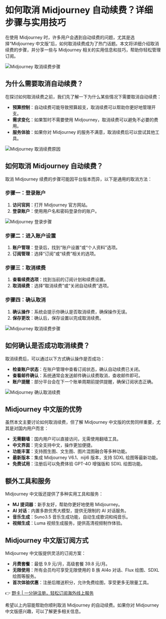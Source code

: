 # 如何取消 Midjourney 自动续费？详细步骤与实用技巧

在使用 Midjourney 时，许多用户会遇到自动续费的问题，尤其是选择“Midjourney 中文版”后，如何取消续费成为了热门话题。本文将详细介绍取消续费的步骤，并分享一些与 Midjourney 相关的实用信息和技巧，帮助你轻松管理订阅。

![Midjourney 取消续费步骤](https://bbtdd.com/wp-content/uploads/img/056309385072.webp_q520)

## 为什么需要取消自动续费？

在探讨如何取消续费之前，我们先了解一下为什么某些情况下需要取消自动续费：

- **预算控制**：自动续费可能导致预算超支，取消续费可以帮助你更好地管理开支。
- **需求变化**：如果暂时不需要使用 Midjourney，取消续费可以避免不必要的费用。
- **服务体验**：如果你对 Midjourney 的服务不满意，取消续费后可以尝试其他工具。

![Midjourney 取消续费原因](https://bbtdd.com/wp-content/uploads/img/476401559109189.webp_q520)

## 如何取消 Midjourney 自动续费？

取消 Midjourney 续费的步骤可能因平台版本而异，以下是通用的取消方法：

### 步骤一：登录账户

1. **访问官网**：打开 Midjourney 官方网站。
2. **登录账户**：使用用户名和密码登录你的账户。

![Midjourney 登录步骤](https://bbtdd.com/wp-content/uploads/img/253410855543.webp_q520)

### 步骤二：进入账户设置

1. **账户管理**：登录后，找到“账户设置”或“个人资料”选项。
2. **订阅管理**：选择“订阅”或“续费”相关的选项。

### 步骤三：取消续费

1. **查看续费选项**：找到当前的订阅计划和续费设置。
2. **取消续费**：选择“取消续费”或“关闭自动续费”选项。

### 步骤四：确认取消

1. **确认操作**：系统会提示你确认是否取消续费，确保操作无误。
2. **保存更改**：确认后，保存设置以完成取消续费。

![Midjourney 取消续费步骤](https://bbtdd.com/wp-content/uploads/img/80411945920258.webp_q520)

## 如何确认是否成功取消续费？

取消续费后，可以通过以下方式确认操作是否成功：

- **检查账户状态**：在账户管理中查看订阅状态，确认自动续费已关闭。
- **查看邮件确认**：系统通常会发送邮件确认续费取消，查收邮件即可。
- **账户提醒**：部分平台会在下一个账单周期前提供提醒，确保订阅状态正确。

![Midjourney 确认取消续费](https://bbtdd.com/wp-content/uploads/img/57583192.webp_q520)

## Midjourney 中文版的优势

虽然本文主要讨论如何取消续费，但了解 Midjourney 中文版的优势同样重要，尤其是对国内用户而言：

- **无需翻墙**：国内用户可以直接访问，无需使用翻墙工具。
- **中文界面**：完全支持中文，操作更加便捷。
- **功能丰富**：支持图生图、文生图、图片混图融合等多种功能。
- **最新版本**：集成 Midjourney V6.1、niji6 版本，支持 SDXL 绘图等最新功能。
- **免费试用**：注册后可以免费体验 GPT-4O 增强版和 SDXL 绘图功能。

## 额外工具和服务

Midjourney 中文版还提供了多种实用工具和服务：

- **MJ 提词器**：新手友好，帮助你更好地使用 Midjourney。
- **AI 对话**：内置多款优秀大模型，提供无限制的 AI 对话服务。
- **音乐生成**：Suno3.5 音乐生成功能，自动生成歌词和纯音乐。
- **视频生成**：Luma 视频生成服务，提供高清视频制作体验。

## Midjourney 中文版订阅方式

Midjourney 中文版提供灵活的订阅方案：

- **月费套餐**：最低 9.9 元/月，高级套餐 39.8 元/月。
- **无限使用**：所有会员均可享受无限使用的 B 族 AI4o 对话、Flux 绘图、SDXL 绘图等服务。
- **首次体验优惠**：注册后赠送积分，允许免费绘图，享受更多无限量工具。

👉 [野卡 | 一分钟注册，轻松订阅海外线上服务](https://bbtdd.com/yeka)

希望以上内容能帮助你顺利取消 Midjourney 的自动续费。如果你对 Midjourney 中文版感兴趣，可以了解更多相关信息。